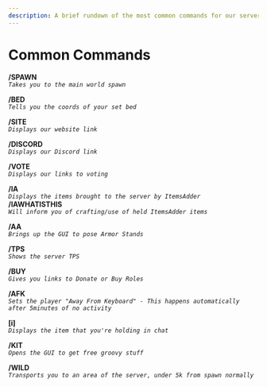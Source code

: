 ```yaml
---
description: A brief rundown of the most common commands for our server.
---
```


# Common Commands

**/SPAWN**  
_`Takes you to the main world spawn`_

**/BED**  
_`Tells you the coords of your set bed`_

**/SITE**  
_`Displays our website link`_

**/DISCORD**  
_`Displays our Discord link`_

**/VOTE**  
_`Displays our links to voting`_

**/IA**  
_`Displays the items brought to the server by ItemsAdder`_  
**/IAWHATISTHIS**  
_`Will inform you of crafting/use of held ItemsAdder items`_ 

**/AA**  
_`Brings up the GUI to pose Armor Stands`_

**/TPS**  
_`Shows the server TPS`_

**/BUY**  
_`Gives you links to Donate or Buy Roles`_

**/AFK**  
_`Sets the player "Away From Keyboard" - This happens automatically after 5minutes of no activity`_

**\[i\]**  
_`Displays the item that you're holding in chat`_

**/KIT**  
_`Opens the GUI to get free groovy stuff`_

**/WILD**  
_`Transports you to an area of the server, under 5k from spawn normally`_



